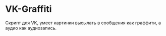# VK-Graffiti
Скрипт для VK, умеет картинки высылать в сообщения как граффити, а аудио как аудиозапись.
